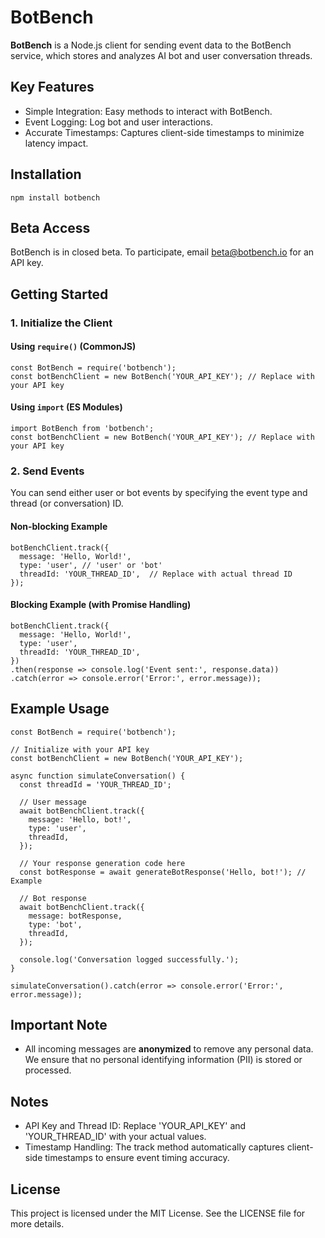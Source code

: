 
# BotBench

**BotBench** is a Node.js client for sending event data to the BotBench service, which stores and analyzes AI bot and user conversation threads.

## Key Features

- Simple Integration: Easy methods to interact with BotBench.
- Event Logging: Log bot and user interactions.
- Accurate Timestamps: Captures client-side timestamps to minimize latency impact.

## Installation

	npm install botbench

## Beta Access

BotBench is in closed beta. To participate, email beta@botbench.io for an API key.

## Getting Started

### 1. Initialize the Client

#### Using `require()` (CommonJS)
	const BotBench = require('botbench');
	const botBenchClient = new BotBench('YOUR_API_KEY'); // Replace with your API key

#### Using `import` (ES Modules)
	import BotBench from 'botbench';
	const botBenchClient = new BotBench('YOUR_API_KEY'); // Replace with your API key

### 2. Send Events

You can send either user or bot events by specifying the event type and thread (or conversation) ID.

#### Non-blocking Example

	botBenchClient.track({
	  message: 'Hello, World!',
	  type: 'user', // 'user' or 'bot'
	  threadId: 'YOUR_THREAD_ID',  // Replace with actual thread ID
	});

#### Blocking Example (with Promise Handling)

	botBenchClient.track({
	  message: 'Hello, World!',
	  type: 'user',
	  threadId: 'YOUR_THREAD_ID',
	})
	.then(response => console.log('Event sent:', response.data))
	.catch(error => console.error('Error:', error.message));

## Example Usage

	const BotBench = require('botbench');

	// Initialize with your API key
	const botBenchClient = new BotBench('YOUR_API_KEY'); 

	async function simulateConversation() {
	  const threadId = 'YOUR_THREAD_ID';

	  // User message
	  await botBenchClient.track({
	    message: 'Hello, bot!',
	    type: 'user',
	    threadId,
	  });

	  // Your response generation code here
	  const botResponse = await generateBotResponse('Hello, bot!'); // Example

	  // Bot response
	  await botBenchClient.track({
	    message: botResponse,
	    type: 'bot',
	    threadId,
	  });

	  console.log('Conversation logged successfully.');
	}

	simulateConversation().catch(error => console.error('Error:', error.message));

## Important Note
- All incoming messages are **anonymized** to remove any personal data. We ensure that no personal identifying information (PII) is stored or processed.

## Notes
- API Key and Thread ID: Replace 'YOUR_API_KEY' and 'YOUR_THREAD_ID' with your actual values.
- Timestamp Handling: The track method automatically captures client-side timestamps to ensure event timing accuracy.

## License

This project is licensed under the MIT License. See the LICENSE file for more details.
